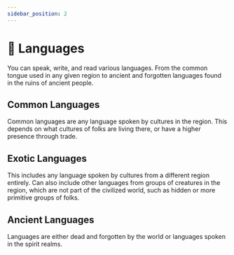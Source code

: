 ```yaml
---
sidebar_position: 2
---
```


# 💬 Languages

You can speak, write, and read various languages. From the common tongue used in any given region to ancient and forgotten languages found in the ruins of ancient people.

## Common Languages

Common languages are any language spoken by cultures in the region. This depends on what cultures of folks are living there, or have a higher presence through trade.

## Exotic Languages

This includes any language spoken by cultures from a different region entirely. Can also include other languages from groups of creatures in the region, which are not part of the civilized world, such as hidden or more primitive groups of folks.

## Ancient Languages

Languages are either dead and forgotten by the world or languages spoken in the spirit realms.